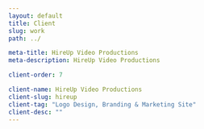```yaml
---
layout: default
title: Client
slug: work
path: ../

meta-title: HireUp Video Productions
meta-description: HireUp Video Productions

client-order: 7

client-name: HireUp Video Productions
client-slug: hireup
client-tag: "Logo Design, Branding & Marketing Site"
client-desc: ""
---
```

